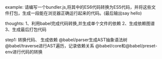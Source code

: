 example:
请编写一个bundler.js,将其中的ES6代码转换为ES5代码，并将这些文件打包，生成一段能在浏览器正确运行起来的代码。(最后输出say hello)

thoughts:
1、利用babel完成代码转换,并生成单个文件的依赖
2、生成依赖图谱
3、生成最后打包代码

step1:
转换代码、 生成依赖
@babel/parser生成AST抽象语法树
@babel/traverse进行AST遍历，记录依赖关系
@babel/core和@babel/preset-env进行代码的转换
